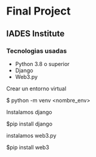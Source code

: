 # Final Project 
## IADES Institute

### Tecnologias usadas 
- Python 3.8 o superior
- Django
- Web3.py

Crear un entorno virtual 

$ python -m venv <nombre_env>

Instalamos django 

$pip install django

instalamos web3.py

$pip install web3 


